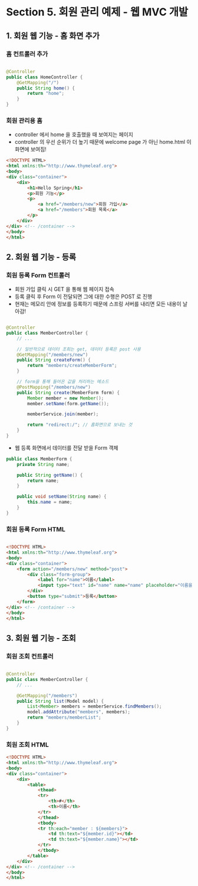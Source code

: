 # Section 5. 회원 관리 예제 - 웹 MVC 개발

## 1. 회원 웹 기능 - 홈 화면 추가

### 홈 컨트롤러 추가

```java

@Controller
public class HomeController {
    @GetMapping("/")
    public String home() {
        return "home";
    }
}
``` 

### 회원 관리용 홈

- controller 에서 home 을 호출했을 때 보여지는 페이지
- controller 의 우선 순위가 더 높기 때문에 welcome page 가 아닌 home.html 이 화면에 보여짐!

```html
<!DOCTYPE HTML>
<html xmlns:th="http://www.thymeleaf.org">
<body>
<div class="container">
    <div>
        <h1>Hello Spring</h1>
        <p>회원 기능</p>
        <p>
            <a href="/members/new">회원 가입</a>
            <a href="/members">회원 목록</a>
        </p>
    </div>
</div> <!-- /container -->
</body>
</html>
```

## 2. 회원 웹 기능 - 등록

### 회원 등록 Form 컨트롤러

- 회원 가입 클릭 시 GET 을 통해 웹 페이지 접속
- 등록 클릭 후 Form 이 전달되면 그에 대한 수행은 POST 로 진행
- 현재는 메모리 안에 정보를 등록하기 때문에 스프링 서버를 내리면 모든 내용이 날아감!

```java

@Controller
public class MemberController {
    // ...

    // 일반적으로 데이터 조회는 get, 데이터 등록은 post 사용
    @GetMapping("/members/new")
    public String createForm() {
        return "members/createMemberForm";
    }

    // form을 통해 들어온 값을 처리하는 메소드
    @PostMapping("/members/new")
    public String create(MemberForm form) {
        Member member = new Member();
        member.setName(form.getName());

        memberService.join(member);

        return "redirect:/"; // 홈화면으로 보내는 것
    }
}
```

- 웹 등록 화면에서 데이터를 전달 받을 Form 객체

```java
public class MemberForm {
    private String name;

    public String getName() {
        return name;
    }

    public void setName(String name) {
        this.name = name;
    }
}
```

### 회원 등록 Form HTML

```html

<!DOCTYPE HTML>
<html xmlns:th="http://www.thymeleaf.org">
<body>
<div class="container">
    <form action="/members/new" method="post">
        <div class="form-group">
            <label for="name">이름</label>
            <input type="text" id="name" name="name" placeholder="이름을 입력하세요">
        </div>
        <button type="submit">등록</button>
    </form>
</div> <!-- /container -->
</body>
</html>
```

## 3. 회원 웹 기능 - 조회

### 회원 조회 컨트롤러

```java

@Controller
public class MemberController {
    // ...

    @GetMapping("/members")
    public String list(Model model) {
        List<Member> members = memberService.findMembers();
        model.addAttribute("members", members);
        return "members/memberList";
    }
}
```

### 회원 조회 HTML

```html
<!DOCTYPE HTML>
<html xmlns:th="http://www.thymeleaf.org">
<body>
<div class="container">
    <div>
        <table>
            <thead>
            <tr>
                <th>#</th>
                <th>이름</th>
            </tr>
            </thead>
            <tbody>
            <tr th:each="member : ${members}">
                <td th:text="${member.id}"></td>
                <td th:text="${member.name}"></td>
            </tr>
            </tbody>
        </table>
    </div>
</div> <!-- /container -->
</body>
</html>
```